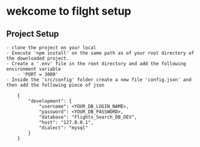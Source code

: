 # wekcome to filght setup

## Project Setup
    - clone the project on your local
    - Execute 'npm install' on the same path as of your root directory of the downloaded project.
    - Create a '.env' file in the root directory and add the following environment variable
        - 'PORT = 3000'
    - Inside the 'src/config' folder create a new file 'config.json' and then add the following piece of json

```
    {
        "development": {
            "username": <YOUR_DB_LOGIN_NAME>,
            "password": <YOUR_DB_PASSWORD>,
            "database": "Flights_Search_DB_DEV",
            "host": "127.0.0.1",
            "dialect": "mysql"
        }
    }

```